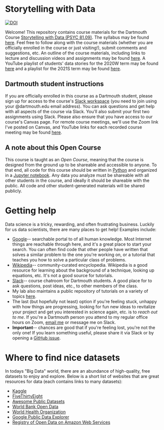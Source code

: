 # Storytelling with Data

[![DOI](https://zenodo.org/badge/DOI/10.5281/zenodo.5182775.svg)](https://doi.org/10.5281/zenodo.5182775)

Welcome!  This repository contains course materials for the Dartmouth Course [Storytelling with Data (PSYC 81.09)](https://pbs.dartmouth.edu/undergraduate/permission-courses/spring-2019).  The syllabus may be found [here](https://github.com/ContextLab/storytelling-with-data/blob/master/admin/PSYC_81_syllabus.pdf).  Feel free to follow along with the course materials (whether you are officially enrolled in the course or just visiting!), submit comments and suggestions, etc.  An outline of the course materials, including links to lecture and discussion videos and assignments may be found [here](https://github.com/ContextLab/storytelling-with-data/blob/master/slides/README.md).  A YouTube playlist of students' data stories for the 2020W term may be found [here](https://www.youtube.com/playlist?list=PLjQYT8Fwp987s_ajlAjwijpE4NvWGBUDo) and a playlist for the 2021S term may be found [here](https://youtube.com/playlist?list=PLjQYT8Fwp987s_ajlAjwijpE4NvWGBUDo).

## Dartmouth student instructions

If you are officially enrolled in this course as a Dartmouth student, please sign up for access to the course's [Slack workspace](https://stories-about-data.slack.com) (you need to join using your @dartmouth.edu email address).  You can ask questions and get help with all aspects of the course via Slack.  You'll also submit your first two assignments using Slack.  Please also ensure that you have access to our course's Canvas page.  For remote course meetings, we'll use the Zoom link I've posted on Canvas, and YouTube links for each recorded course meeting may be found [here](https://github.com/ContextLab/storytelling-with-data/blob/master/slides/outline.md).

## A note about this Open Course
This course is taught as an *Open Course*, meaning that the course is designed from the ground up to be shareable and accessible to anyone.  To that end, all code for this course should be written in [Python](https://www.python.org/) and organized in a [Jupyter notebook](http://jupyter.org/).  Any data you analyze must be shareable with all other students in the course, and ideally it should be shareable with the public.  All code and other student-generated materials will be shared publicly.

# Getting help
Data science is a tricky, rewarding, and often frustrating business.  Luckily for us data scientists, there are many places to get help!  Examples include:
- [Google](https://www.google.com)-- searchable portal to of all human knowledge. Most Internet things are reachable through here, and it's a great place to start your search.  You can often find code that other people have written that solves a similar problem to the one you're working on, or a tutorial that teaches you how to solve a particular class of problems.
- [Wikipedia](https://www.wikipedia.org/)-- community-curated encyclopedia. Wikipedia is a good resource for learning about the background of a technique, looking up equations, etc.  It's not a good source for tutorials.
- [Slack](https://stories-about-data.slack.com)-- course chatroom for Dartmouth students.  A good place for to ask questions, post ideas, etc., to other members of the class.
- My lab also maintains a public repository of tutorials on a variety of topics [here](https://github.com/ContextLab/CDL-tutorials).
- The last (but hopefully not least) option if you're feeling stuck, unhappy with how things are progressing, looking for fun new ideas to revitalize your project and get you interested in science again, etc. is to *reach out to me*.  If you're a Dartmouth person you attend to my regular office hours on Zoom, [email me](mailto:jeremy@dartmouth.edu) or message me on Slack.
- **Important**-- chances are good that if you're feeling lost, you're not the only one!  If you learn something useful, please share it via Slack or by opening a [GitHub issue](https://github.com/ContextLab/storytelling-with-data/issues).

# Where to find nice datasets
In todays "Big Data" world, there are an abundance of high-quality, free datasets to enjoy and explore.  Below is a short list of websites that are great resources for data (each contains links to many datasets):

- [Kaggle](https://www.kaggle.com/datasets)
- [FiveThirtyEight](https://github.com/fivethirtyeight/data)
- [Awesome Public Datasets](https://github.com/caesar0301/awesome-public-datasets)
- [World Bank Open Data](https://data.worldbank.org/)
- [World Health Organization](https://apps.who.int/gho/data/node.home)
- [Google Public Data Explorer](https://www.google.com/publicdata/directory)
- [Registry of Open Data on Amazon Web Services](https://registry.opendata.aws/)
